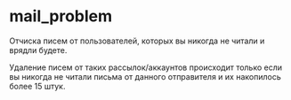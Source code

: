 # mail_problem
Отчиска писем от пользователей, которых вы никогда не читали и врядли будете.

Удаление писем от таких рассылок/аккаунтов происходит только если вы никогда не читали письма от данного отправителя и их накопилось более 15 штук.
